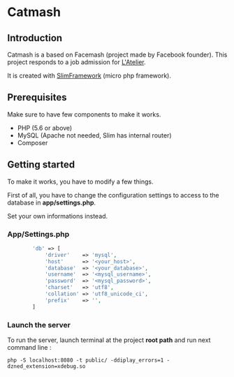 # Catmash


## Introduction
Catmash is a based on Facemash (project made by Facebook founder). This project responds to a job admission for [L'Atelier](https://latelier.co/).

It is created with [SlimFramework](https://www.slimframework.com/) (micro php framework).

## Prerequisites

Make sure to have few components to make it works.
* PHP (5.6 or above)
* MySQL (Apache not needed, Slim has internal router)
* Composer

## Getting started

To make it works, you have to modify a few things.

First of all, you have to change the configuration settings to access to the database in **app/settings.php**.

Set your own informations instead.

### App/Settings.php
```php     
        'db' => [
            'driver'    => 'mysql',
            'host'      => '<your_host>',
            'database'  => '<your_database>',
            'username'  => '<mysql_username>',
            'password'  => '<mysql_password>',
            'charset'   => 'utf8',
            'collation' => 'utf8_unicode_ci',
            'prefix'    => '',
        ]
```
### Launch the server

To run the server, launch terminal at the project **root path** and run next command line :

`php -S localhost:8080 -t public/ -ddiplay_errors=1 -dzned_extension=xdebug.so`
